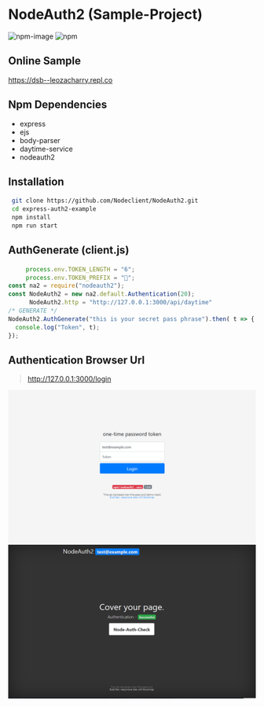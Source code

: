 # NodeAuth2 (Sample-Project)
![npm-image]
![npm](https://img.shields.io/npm/dt/nodeauth2)

## Online Sample
https://dsb--leozacharry.repl.co

## Npm Dependencies
- express
- ejs
- body-parser
- daytime-service
- nodeauth2

## Installation
```bash
 git clone https://github.com/Nodeclient/NodeAuth2.git
 cd express-auth2-example
 npm install
 npm run start
```

## AuthGenerate (client.js)
```js
     process.env.TOKEN_LENGTH = "6";
     process.env.TOKEN_PREFIX = "🔑";
const na2 = require("nodeauth2");
const NodeAuth2 = new na2.default.Authentication(20);
      NodeAuth2.http = "http://127.0.0.1:3000/api/daytime"
/* GENERATE */
NodeAuth2.AuthGenerate("this is your secret pass phrase").then( t => {
  console.log("Token", t);
}); 
```

## Authentication Browser Url
> http://127.0.0.1:3000/login

![nodeAuth2 login](https://github.com/Nodeclient/NodeAuth2/raw/master/express-auth2-example/screen_images/login.PNG)
![nodeAuth2 check](https://github.com/Nodeclient/NodeAuth2/raw/master/express-auth2-example/screen_images/check.PNG)

   [npm-image]: https://img.shields.io/npm/v/nodeauth2.svg?style=flat 
   [npm-url]: https://npmjs.org/package/nodeauth2 
